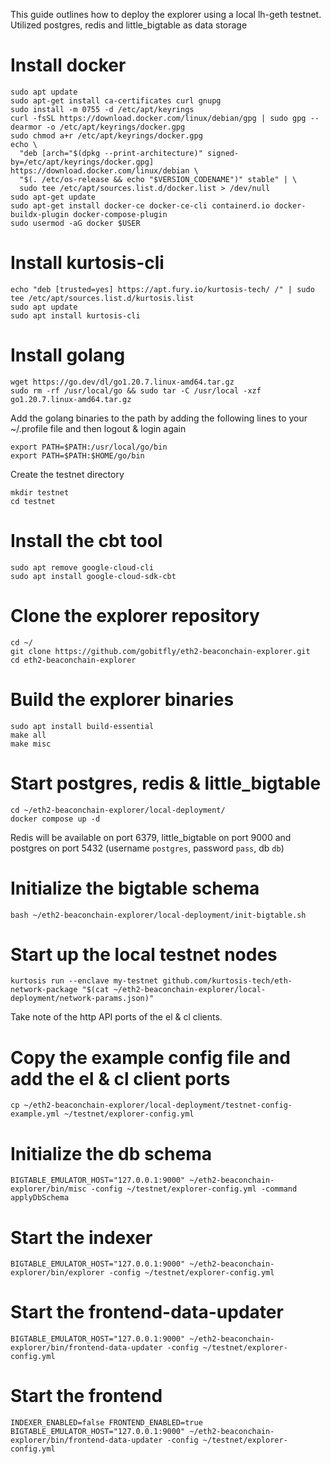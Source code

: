 This guide outlines how to deploy the explorer using a local lh-geth testnet. Utilized postgres, redis and little_bigtable as data storage

# Install docker
```
sudo apt update
sudo apt-get install ca-certificates curl gnupg
sudo install -m 0755 -d /etc/apt/keyrings
curl -fsSL https://download.docker.com/linux/debian/gpg | sudo gpg --dearmor -o /etc/apt/keyrings/docker.gpg
sudo chmod a+r /etc/apt/keyrings/docker.gpg
echo \
  "deb [arch="$(dpkg --print-architecture)" signed-by=/etc/apt/keyrings/docker.gpg] https://download.docker.com/linux/debian \
  "$(. /etc/os-release && echo "$VERSION_CODENAME")" stable" | \
  sudo tee /etc/apt/sources.list.d/docker.list > /dev/null
sudo apt-get update
sudo apt-get install docker-ce docker-ce-cli containerd.io docker-buildx-plugin docker-compose-plugin
sudo usermod -aG docker $USER
```
# Install kurtosis-cli
```
echo "deb [trusted=yes] https://apt.fury.io/kurtosis-tech/ /" | sudo tee /etc/apt/sources.list.d/kurtosis.list
sudo apt update
sudo apt install kurtosis-cli
```
# Install golang
```
wget https://go.dev/dl/go1.20.7.linux-amd64.tar.gz
sudo rm -rf /usr/local/go && sudo tar -C /usr/local -xzf go1.20.7.linux-amd64.tar.gz
```
Add the golang binaries to the path by adding the following lines to your ~/.profile file and then logout & login again
```
export PATH=$PATH:/usr/local/go/bin
export PATH=$PATH:$HOME/go/bin
```
Create the testnet directory
```
mkdir testnet
cd testnet
```
# Install the cbt tool
```
sudo apt remove google-cloud-cli
sudo apt install google-cloud-sdk-cbt
```
# Clone the explorer repository
```
cd ~/
git clone https://github.com/gobitfly/eth2-beaconchain-explorer.git
cd eth2-beaconchain-explorer
```
# Build the explorer binaries
```
sudo apt install build-essential
make all
make misc
```
# Start postgres, redis & little_bigtable
```
cd ~/eth2-beaconchain-explorer/local-deployment/
docker compose up -d
```
Redis will be available on port 6379, little_bigtable on port 9000 and postgres on port 5432 (username `postgres`, password `pass`, db `db`)
# Initialize the bigtable schema
```
bash ~/eth2-beaconchain-explorer/local-deployment/init-bigtable.sh
```
# Start up the local testnet nodes
```
kurtosis run --enclave my-testnet github.com/kurtosis-tech/eth-network-package "$(cat ~/eth2-beaconchain-explorer/local-deployment/network-params.json)"
```
Take note of the http API ports of the el & cl clients.
# Copy the example config file and add the el & cl client ports
```
cp ~/eth2-beaconchain-explorer/local-deployment/testnet-config-example.yml ~/testnet/explorer-config.yml
```
# Initialize the db schema
```
BIGTABLE_EMULATOR_HOST="127.0.0.1:9000" ~/eth2-beaconchain-explorer/bin/misc -config ~/testnet/explorer-config.yml -command applyDbSchema
```
# Start the indexer
```
BIGTABLE_EMULATOR_HOST="127.0.0.1:9000" ~/eth2-beaconchain-explorer/bin/explorer -config ~/testnet/explorer-config.yml
```
# Start the frontend-data-updater
```
BIGTABLE_EMULATOR_HOST="127.0.0.1:9000" ~/eth2-beaconchain-explorer/bin/frontend-data-updater -config ~/testnet/explorer-config.yml
```
# Start the frontend
```
INDEXER_ENABLED=false FRONTEND_ENABLED=true BIGTABLE_EMULATOR_HOST="127.0.0.1:9000" ~/eth2-beaconchain-explorer/bin/frontend-data-updater -config ~/testnet/explorer-config.yml
```

